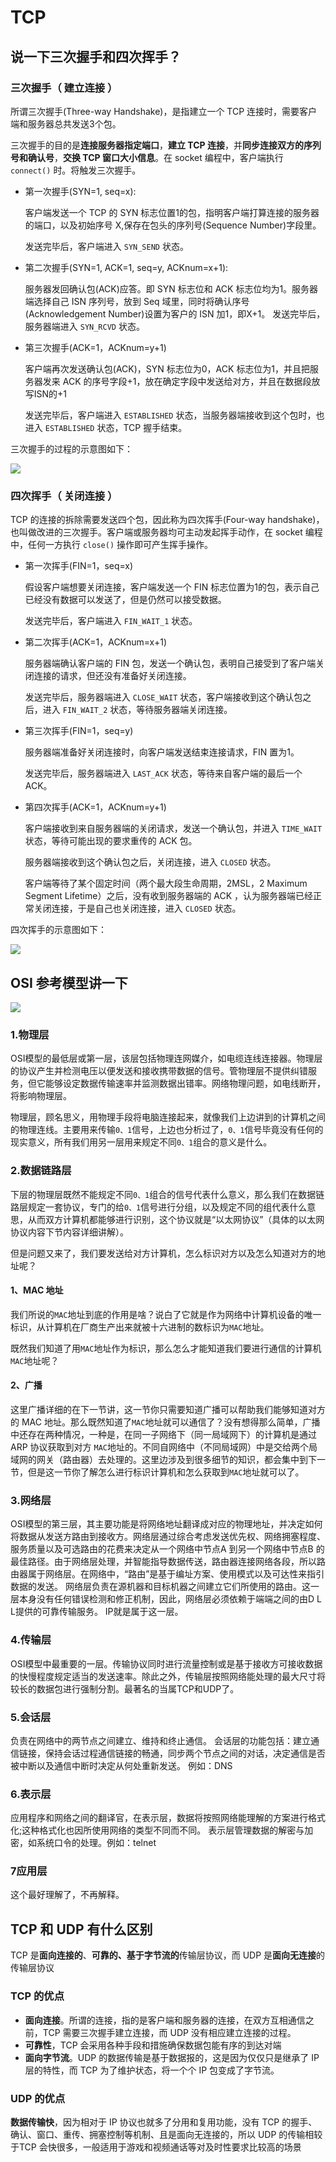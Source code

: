 # TCP

## 说一下三次握手和四次挥手？

### 三次握手（ 建立连接 ）

所谓三次握手\(Three-way Handshake\)，是指建立一个 TCP 连接时，需要客户端和服务器总共发送3个包。

三次握手的目的是**连接服务器指定端口**，**建立 TCP 连接**，并**同步连接双方的序列号和确认号**，**交换 TCP 窗口大小信息**。在 socket 编程中，客户端执行 `connect()` 时。将触发三次握手。

* 第一次握手\(SYN=1, seq=x\):

  客户端发送一个 TCP 的 SYN 标志位置1的包，指明客户端打算连接的服务器的端口，以及初始序号 X,保存在包头的序列号\(Sequence Number\)字段里。

  发送完毕后，客户端进入 `SYN_SEND` 状态。

* 第二次握手\(SYN=1, ACK=1, seq=y, ACKnum=x+1\):

  服务器发回确认包\(ACK\)应答。即 SYN 标志位和 ACK 标志位均为1。服务器端选择自己 ISN 序列号，放到 Seq 域里，同时将确认序号\(Acknowledgement Number\)设置为客户的 ISN 加1，即X+1。 发送完毕后，服务器端进入 `SYN_RCVD` 状态。

* 第三次握手\(ACK=1，ACKnum=y+1\)

  客户端再次发送确认包\(ACK\)，SYN 标志位为0，ACK 标志位为1，并且把服务器发来 ACK 的序号字段+1，放在确定字段中发送给对方，并且在数据段放写ISN的+1

  发送完毕后，客户端进入 `ESTABLISHED` 状态，当服务器端接收到这个包时，也进入 `ESTABLISHED` 状态，TCP 握手结束。

三次握手的过程的示意图如下：

![](../../.gitbook/assets/image%20%2844%29%20%281%29.png)

### 四次挥手（ 关闭连接 ）

TCP 的连接的拆除需要发送四个包，因此称为四次挥手\(Four-way handshake\)，也叫做改进的三次握手。客户端或服务器均可主动发起挥手动作，在 socket 编程中，任何一方执行 `close()` 操作即可产生挥手操作。

* 第一次挥手\(FIN=1，seq=x\)

  假设客户端想要关闭连接，客户端发送一个 FIN 标志位置为1的包，表示自己已经没有数据可以发送了，但是仍然可以接受数据。

  发送完毕后，客户端进入 `FIN_WAIT_1` 状态。

* 第二次挥手\(ACK=1，ACKnum=x+1\)

  服务器端确认客户端的 FIN 包，发送一个确认包，表明自己接受到了客户端关闭连接的请求，但还没有准备好关闭连接。

  发送完毕后，服务器端进入 `CLOSE_WAIT` 状态，客户端接收到这个确认包之后，进入 `FIN_WAIT_2` 状态，等待服务器端关闭连接。

* 第三次挥手\(FIN=1，seq=y\)

  服务器端准备好关闭连接时，向客户端发送结束连接请求，FIN 置为1。

  发送完毕后，服务器端进入 `LAST_ACK` 状态，等待来自客户端的最后一个ACK。

* 第四次挥手\(ACK=1，ACKnum=y+1\)

  客户端接收到来自服务器端的关闭请求，发送一个确认包，并进入 `TIME_WAIT`状态，等待可能出现的要求重传的 ACK 包。

  服务器端接收到这个确认包之后，关闭连接，进入 `CLOSED` 状态。

  客户端等待了某个固定时间（两个最大段生命周期，2MSL，2 Maximum Segment Lifetime）之后，没有收到服务器端的 ACK ，认为服务器端已经正常关闭连接，于是自己也关闭连接，进入 `CLOSED` 状态。

四次挥手的示意图如下：

![](../../.gitbook/assets/image%20%2843%29.png)

## OSI 参考模型讲一下

![](../../.gitbook/assets/image%20%2845%29.png)

### **1.物理层**

OSI模型的最低层或第一层，该层包括物理连网媒介，如电缆连线连接器。物理层的协议产生并检测电压以便发送和接收携带数据的信号。管物理层不提供纠错服务，但它能够设定数据传输速率并监测数据出错率。网络物理问题，如电线断开，将影响物理层。

物理层，顾名思义，用物理手段将电脑连接起来，就像我们上边讲到的计算机之间的物理连线。主要用来传输`0、1`信号，上边也分析过了，`0、1`信号毕竟没有任何的现实意义，所有我们用另一层用来规定不同`0、1`组合的意义是什么。

### **2.数据链路层**

下层的物理层既然不能规定不同`0、1`组合的信号代表什么意义，那么我们在数据链路层规定一套协议，专门的给`0、1`信号进行分组，以及规定不同的组代表什么意思，从而双方计算机都能够进行识别，这个协议就是“以太网协议”（具体的以太网协议内容下节内容详细讲解）。

但是问题又来了，我们要发送给对方计算机，怎么标识对方以及怎么知道对方的地址呢？

#### **1、MAC 地址**

我们所说的`MAC`地址到底的作用是啥？说白了它就是作为网络中计算机设备的唯一标识，从计算机在厂商生产出来就被十六进制的数标识为`MAC`地址。

既然我们知道了用`MAC`地址作为标识，那么怎么才能知道我们要进行通信的计算机`MAC`地址呢？

#### **2、广播**

这里广播详细的在下一节讲，这一节你只需要知道广播可以帮助我们能够知道对方的 MAC 地址。那么既然知道了`MAC`地址就可以通信了？没有想得那么简单，广播中还存在两种情况，一种是，在同一子网络下（同一局域网下）的计算机是通过 ARP 协议获取到对方 `MAC`地址的。不同自网络中（不同局域网）中是交给两个局域网的网关（路由器）去处理的。这里边涉及到很多细节的知识，都会集中到下一节，但是这一节你了解怎么进行标识计算机和怎么获取到`MAC`地址就可以了。

### **3.网络层**

OSI模型的第三层，其主要功能是将网络地址翻译成对应的物理地址，并决定如何将数据从发送方路由到接收方。网络层通过综合考虑发送优先权、网络拥塞程度、服务质量以及可选路由的花费来决定从一个网络中节点A 到另一个网络中节点B 的最佳路径。由于网络层处理，并智能指导数据传送，路由器连接网络各段，所以路由器属于网络层。在网络中，“路由”是基于编址方案、使用模式以及可达性来指引数据的发送。 网络层负责在源机器和目标机器之间建立它们所使用的路由。这一层本身没有任何错误检测和修正机制，因此，网络层必须依赖于端端之间的由D L L提供的可靠传输服务。 IP就是属于这一层。

### **4.传输层**

OSI模型中最重要的一层。传输协议同时进行流量控制或是基于接收方可接收数据的快慢程度规定适当的发送速率。除此之外，传输层按照网络能处理的最大尺寸将较长的数据包进行强制分割。最著名的当属TCP和UDP了。

### **5.会话层**

负责在网络中的两节点之间建立、维持和终止通信。 会话层的功能包括：建立通信链接，保持会话过程通信链接的畅通，同步两个节点之间的对话，决定通信是否被中断以及通信中断时决定从何处重新发送。 例如：DNS

### **6.表示层**

应用程序和网络之间的翻译官，在表示层，数据将按照网络能理解的方案进行格式化;这种格式化也因所使用网络的类型不同而不同。 表示层管理数据的解密与加密，如系统口令的处理。例如：telnet

### **7应用层**

这个最好理解了，不再解释。

## TCP 和 UDP 有什么区别

TCP 是**面向连接的**、**可靠的、基于字节流的**传输层协议，而 UDP 是**面向无连接**的传输层协议

### TCP 的优点

* **面向连接**。所谓的连接，指的是客户端和服务器的连接，在双方互相通信之前，TCP 需要三次握手建立连接，而 UDP 没有相应建立连接的过程。
* **可靠性**，TCP 会采用各种手段和措施确保数据包能有序的到达对端
* **面向字节流**。UDP 的数据传输是基于数据报的，这是因为仅仅只是继承了 IP 层的特性，而 TCP 为了维护状态，将一个个 IP 包变成了字节流。

### UDP 的优点

**数据传输快**，因为相对于 IP 协议也就多了分用和复用功能，没有 TCP 的握手、确认、窗口、重传、拥塞控制等机制、且是面向无连接的，所以 UDP 的传输相较于TCP 会快很多，一般适用于游戏和视频通话等对及时性要求比较高的场景

